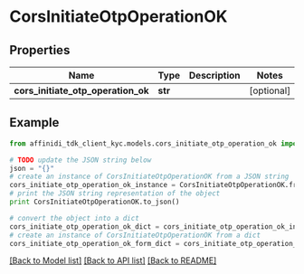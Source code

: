 # CorsInitiateOtpOperationOK

## Properties

| Name                               | Type    | Description | Notes      |
| ---------------------------------- | ------- | ----------- | ---------- |
| **cors_initiate_otp_operation_ok** | **str** |             | [optional] |

## Example

```python
from affinidi_tdk_client_kyc.models.cors_initiate_otp_operation_ok import CorsInitiateOtpOperationOK

# TODO update the JSON string below
json = "{}"
# create an instance of CorsInitiateOtpOperationOK from a JSON string
cors_initiate_otp_operation_ok_instance = CorsInitiateOtpOperationOK.from_json(json)
# print the JSON string representation of the object
print CorsInitiateOtpOperationOK.to_json()

# convert the object into a dict
cors_initiate_otp_operation_ok_dict = cors_initiate_otp_operation_ok_instance.to_dict()
# create an instance of CorsInitiateOtpOperationOK from a dict
cors_initiate_otp_operation_ok_form_dict = cors_initiate_otp_operation_ok.from_dict(cors_initiate_otp_operation_ok_dict)
```

[[Back to Model list]](../README.md#documentation-for-models) [[Back to API list]](../README.md#documentation-for-api-endpoints) [[Back to README]](../README.md)

